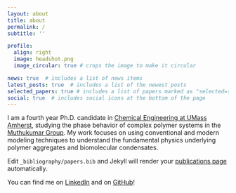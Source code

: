 ```yaml
---
layout: about
title: about
permalink: /
subtitle: ''

profile:
  align: right
  image: headshot.png
  image_circular: true # crops the image to make it circular

news: true  # includes a list of news items
latest_posts: true  # includes a list of the newest posts
selected_papers: true # includes a list of papers marked as "selected={true}"
social: true  # includes social icons at the bottom of the page
---
```


I am a fourth year Ph.D. candidate in [Chemical Engineering at UMass Amherst](https://www.umass.edu/engineering/academics/departments/chemical-engineering), studying the phase behavior of complex polymer systems in the [Muthukumar Group](http://theory.pse.umass.edu/). My work focuses on using conventional and modern modeling techniques to understand the fundamental physics underlying polymer aggregates and biomolecular condensates.

Edit `_bibliography/papers.bib` and Jekyll will render your [publications page](/al-folio/publications/) automatically.

You can find me on [LinkedIn](https://www.linkedin.com/in/samuel-hoover) and on [GitHub](https://www.github.com/samuelhoover)!
